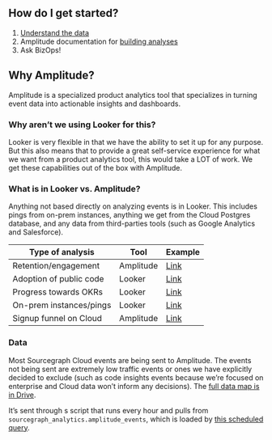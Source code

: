 ## How do I get started?
1. [Understand the data](#data)
1. Amplitude documentation for [building analyses](https://help.amplitude.com/hc/en-us/categories/360003165371-Build-and-share-your-analysis)
1. Ask BizOps!

## Why Amplitude?
Amplitude is a specialized product analytics tool that specializes in turning event data into actionable insights and dashboards. 

### Why aren’t we using Looker for this?
Looker is very flexible in that we have the ability to set it up for any purpose. But this also means that to provide a great self-service experience for what we want from a product analytics tool, this would take a LOT of work. We get these capabilities out of the box with Amplitude. 

### What is in Looker vs. Amplitude?

Anything not based directly on analyzing events is in Looker. This includes pings from on-prem instances, anything we get from the Cloud Postgres database, and any data from third-parties tools (such as Google Analytics and Salesforce). 

| Type of analysis        | Tool      | Example |
|-------------------------|-----------|---------|
| Retention/engagement    | Amplitude | [Link](https://analytics.amplitude.com/sourcegraph/chart/7l5vdg4?source=workspace)    |
| Adoption of public code | Looker    | [Link](https://sourcegraph.looker.com/dashboards-next/175)    |
| Progress towards OKRs   | Looker    | [Link](https://sourcegraph.looker.com/dashboards-next/166)    |
| On-prem instances/pings | Looker    | [Link](https://sourcegraph.looker.com/dashboards-next/174)    |
| Signup funnel on Cloud  | Amplitude | [Link](https://analytics.amplitude.com/sourcegraph/chart/jumvevm?source=workspace)    |


### Data
Most Sourcegraph Cloud events are being sent to Amplitude. The events not being sent are extremely low traffic events or ones we have explicitly decided to exclude (such as code insights events because we’re focused on enterprise and Cloud data won’t inform any decisions). The [full data map is in Drive](https://docs.google.com/spreadsheets/d/171up68LIY1xQZTgBoA5FQpGO62Wg0a0wNNrm8ksVm4A/edit#gid=0).

It’s sent through s script that runs every hour and pulls from ```sourcegraph_analytics.amplitude_events```, which is loaded by [this scheduled query](https://console.cloud.google.com/bigquery/scheduled-queries/locations/us/configs/609f8a27-0000-287c-9f20-f403043cb328/runs?project=telligentsourcegraph).

